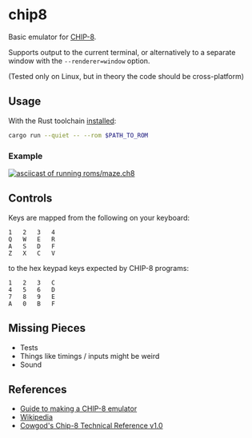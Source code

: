 # chip8

Basic emulator for [CHIP-8](https://en.wikipedia.org/wiki/CHIP-8).

Supports output to the current terminal, or alternatively to a separate window with the `--renderer=window` option.

(Tested only on Linux, but in theory the code should be cross-platform)

## Usage

With the Rust toolchain [installed](https://www.rust-lang.org/tools/install):

```sh
cargo run --quiet -- --rom $PATH_TO_ROM
```

### Example

[![asciicast of running roms/maze.ch8](https://asciinema.org/a/NFhBwTN7Ee7WT0JyRIhEuY6fg.svg)](https://asciinema.org/a/NFhBwTN7Ee7WT0JyRIhEuY6fg)

## Controls

Keys are mapped from the following on your keyboard:

```
1	2	3	4
Q	W	E	R
A	S	D	F
Z	X	C	V
```

to the hex keypad keys expected by CHIP-8 programs:

```
1	2	3	C
4	5	6	D
7	8	9	E
A	0	B	F
```

## Missing Pieces

- Tests
- Things like timings / inputs might be weird
- Sound

## References

- [Guide to making a CHIP-8 emulator](https://tobiasvl.github.io/blog/write-a-chip-8-emulator)
- [Wikipedia](https://en.wikipedia.org/wiki/CHIP-8)
- [Cowgod's Chip-8 Technical Reference v1.0](http://devernay.free.fr/hacks/chip8/C8TECH10.HTM)
